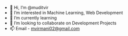 - 👋 Hi, I’m @muditvir
- 👀 I’m interested in Machine Learning, Web Development
- 🌱 I’m currently learning 
- 💞️ I’m looking to collaborate on Development Projects
- 📫 Email - mvirmani02@gmail.com

<!---
muditvir/muditvir is a ✨ special ✨ repository because its `README.md` (this file) appears on your GitHub profile.
You can click the Preview link to take a look at your changes.
--->
